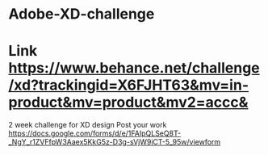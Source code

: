 # Adobe-XD-challenge 
# Link   https://www.behance.net/challenge/xd?trackingid=X6FJHT63&mv=in-product&mv=product&mv2=accc&
2 week challenge for XD design
Post your work  https://docs.google.com/forms/d/e/1FAIpQLSeQ8T-_NgY_r1ZVFfpW3Aaex5KkG5z-D3g-sVjW9iCT-5_95w/viewform
